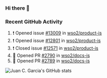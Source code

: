### Hi there 👋

<!--
**jcgarciaa/jcgarciaa** is a ✨ _special_ ✨ repository because its `README.md` (this file) appears on your GitHub profile.

Here are some ideas to get you started:

- 🔭 I’m currently working on ...
- 🌱 I’m currently learning ...
- 👯 I’m looking to collaborate on ...
- 🤔 I’m looking for help with ...
- 💬 Ask me about ...
- 📫 How to reach me: ...
- 😄 Pronouns: ...
- ⚡ Fun fact: ...
-->

### Recent GitHub Activity

<!--START_SECTION:activity-->
1. ❗️ Opened issue [#13009](https://github.com/wso2/product-is/issues/13009) in [wso2/product-is](https://github.com/wso2/product-is)
2. ❗️ Opened issue [#12801](https://github.com/wso2/product-is/issues/12801) in [wso2/product-is](https://github.com/wso2/product-is)
3. ❗️ Closed issue [#12571](https://github.com/wso2/product-is/issues/12571) in [wso2/product-is](https://github.com/wso2/product-is)
4. 💪 Opened PR [#2790](https://github.com/wso2/docs-is/pull/2790) in [wso2/docs-is](https://github.com/wso2/docs-is)
5. 💪 Opened PR [#2789](https://github.com/wso2/docs-is/pull/2789) in [wso2/docs-is](https://github.com/wso2/docs-is)
<!--END_SECTION:activity-->

![Juan C. Garcia's GitHub stats](https://github-readme-stats.vercel.app/api?username=jcgarciaa&count_private=true&show_icons=true&hide_border=true)